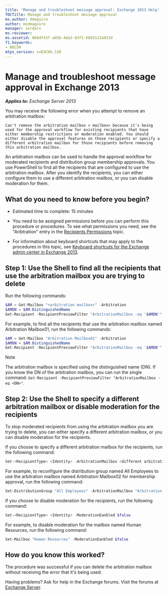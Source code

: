 ```yaml
---
title: 'Manage and troubleshoot message approval: Exchange 2013 Help'
TOCTitle: Manage and troubleshoot message approval
ms.author: dmaguire
author: msdmaguire
manager: serdars
ms.reviewer:
ms.assetid: 860df43f-a05b-4da3-83f1-68d3123a923d
f1.keywords:
- NOCSH
mtps_version: v=EXCHG.150
---
```


# Manage and troubleshoot message approval in Exchange 2013

_**Applies to:** Exchange Server 2013_

You may receive the following error when you attempt to remove an arbitration mailbox:

 `Can't remove the arbitration mailbox < mailbox> because it's being used for the approval workflow for existing recipients that have either membership restrictions or moderation enabled. You should either disable the approval features on those recipients or specify a different arbitration mailbox for those recipients before removing this arbitration mailbox.`

An arbitration mailbox can be used to handle the approval workflow for moderated recipients and distribution group membership approvals. You use PowerShell to find all the recipients that are configured to use the arbitration mailbox. After you identify the recipients, you can either configure them to use a different arbitration mailbox, or you can disable moderation for them.

## What do you need to know before you begin?

- Estimated time to complete: 15 minutes

- You need to be assigned permissions before you can perform this procedure or procedures. To see what permissions you need, see the "Aribtration" entry in the [Recipients Permissions](recipients-permissions-exchange-2013-help.md) topic.

- For information about keyboard shortcuts that may apply to the procedures in this topic, see [Keyboard shortcuts for the Exchange admin center in Exchange 2013](keyboard-shortcuts-in-the-exchange-admin-center-2013-help.md).

## Step 1: Use the Shell to find all the recipients that use the arbitration mailbox you are trying to delete

Run the following commands:

```powershell
$AM = Get-Mailbox "<arbitration mailbox>" -Arbitration
$AMDN = $AM.DistinguishedName
Get-Recipient -RecipientPreviewFilter "ArbitrationMailbox -eq '$AMDN'"

```

For example, to find all the recipients that use the arbitration mailbox named Arbitration Mailbox01, run the following commands:

```powershell
$AM = Get-Mailbox "Arbitration Mailbox01" -Arbitration
$AMDN = $AM.DistinguishedName
Get-Recipient -RecipientPreviewFilter "ArbitrationMailbox -eq '$AMDN'"

```

> [!NOTE]
> The arbitration mailbox is specified using the distinguished name (DN). If you know the DN of the arbitration mailbox, you can run the single command: `Get-Recipient -RecipientPreviewFilter "ArbitrationMailbox -eq <DN>"`.

## Step 2: Use the Shell to specify a different arbitration mailbox or disable moderation for the recipients

To stop moderated recipients from using the arbitration mailbox you are trying to delete, you can either specify a different arbitration mailbox, or you can disable moderation for the recipients.

If you choose to specify a different arbitration mailbox for the recipients, run the following command:

```powershell
Set-<RecipientType> <Identity> -ArbitrationMailbox <different arbitration mailbox>

```

For example, to reconfigure the distribution group named All Employees to use the arbitration mailbox named Arbitration Mailbox02 for membership approval, run the following command:

```powershell
Set-DistributionGroup "All Employees" -ArbitrationMailbox "Arbitration Mailbox02"

```

If you choose to disable moderation for the recipients, run the following command:

```powershell
Set-<RecipientType> <Identity> -ModerationEanbled $false

```

For example, to disable moderation for the mailbox named Human Resources, run the following command:

```powershell
Set-Mailbox "Human Resources" -ModerationEanbled $false

```

## How do you know this worked?

The procedure was successful if you can delete the arbitration mailbox without receiving the error that it's being used.

Having problems? Ask for help in the Exchange forums. Visit the forums at [Exchange Server](https://go.microsoft.com/fwlink/p/?linkId=60612).
